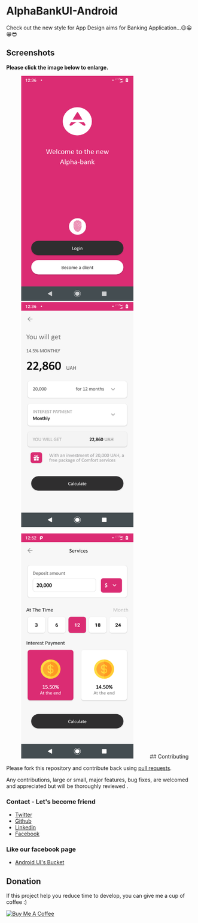 # AlphaBankUI-Android
Check out the new style for App Design aims for Banking Application...😉😀😁😎

## Screenshots

**Please click the image below to enlarge.**

<img src="https://github.com/Shashank02051997/AlphaBankUI-Android/blob/master/Screenshots/Screenshot_20190314-003606.png" height="600" width="300" hspace="40"><img src="https://github.com/Shashank02051997/AlphaBankUI-Android/blob/master/Screenshots/Screenshot_20190314-003610.png" height="600" width="300" hspace="40">

<img src="https://github.com/Shashank02051997/AlphaBankUI-Android/blob/master/Screenshots/Screenshot_20190314-005254.png" height="600" width="300" hspace="40">
## Contributing

Please fork this repository and contribute back using
[pull requests](https://github.com/Shashank02051997/AlphaBankingUI-Android/pulls).

Any contributions, large or small, major features, bug fixes, are welcomed and appreciated
but will be thoroughly reviewed .

### Contact - Let's become friend
- [Twitter](https://twitter.com/shashank020597)
- [Github](https://github.com/Shashank02051997)
- [Linkedin](https://www.linkedin.com/in/shashank-singhal-a87729b5/)
- [Facebook](https://www.facebook.com/shashanksinghal02)

### Like our facebook page
- [Android UI's Bucket](https://www.facebook.com/androiduisbucket)

## Donation
If this project help you reduce time to develop, you can give me a cup of coffee :) 

<a href="https://www.buymeacoffee.com/mXUuDW7" target="_blank"><img src="https://bmc-cdn.nyc3.digitaloceanspaces.com/BMC-button-images/custom_images/orange_img.png" alt="Buy Me A Coffee" style="height: auto !important;width: auto !important;" ></a>
